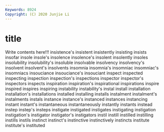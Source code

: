 ```yaml
---
Keywords: 8924
Copyright: (C) 2020 Junjie Li
---
```


# title

Write contents here!!!
insistence's 
insistent
insistently 
insisting 
insists 
insofar 
insole 
insole's 
insolence 
insolence's 
insolent 
insolently
insoles 
insolubility 
insolubility's 
insoluble 
insolvable 
insolvency 
insolvency's 
insolvent 
insolvent's 
insolvents
insomnia 
insomnia's 
insomniac 
insomniac's 
insomniacs 
insouciance 
insouciance's 
insouciant 
inspect 
inspected
inspecting 
inspection 
inspection's 
inspections 
inspector 
inspector's 
inspectors 
inspects 
inspiration 
inspiration's
inspirational 
inspirations 
inspire 
inspired 
inspires 
inspiring 
instability 
instability's 
instal 
install
installation 
installation's 
installations 
installed 
installing 
installs 
instalment 
instalment's 
instalments 
instals
instance 
instance's 
instanced 
instances 
instancing 
instant 
instant's 
instantaneous 
instantaneously 
instantly
instants 
instead 
instep 
instep's 
insteps 
instigate 
instigated 
instigates 
instigating 
instigation
instigation's 
instigator 
instigator's 
instigators 
instil 
instill 
instilled 
instilling 
instills 
instils
instinct 
instinct's 
instinctive 
instinctively 
instincts 
institute 
institute's 
instituted 
